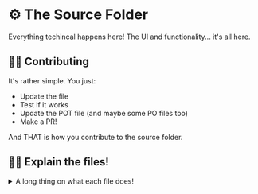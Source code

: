 # ⚙️ The Source Folder
Everything techincal happens here! The UI and functionality... it's all here.
## 👩‍💻️ Contributing
It's rather simple. You just:

- Update the file
- Test if it works
- Update the POT file (and maybe some PO files too)
- Make a PR!

And THAT is how you contribute to the source folder.
## 👩‍🏫️ Explain the files!

<details>
<summary>A long thing on what each file does!</summary>

### `main.vala`
Initializes the window, translations, and search request.
### `window.vala`
Handles window-related stuff, such as changing views, about page, grabbing text and setting text, ect.
### `func.vala`
Handles randomization functionality.
### `window.ui`
Contains the UI template for the Random main window and Random main menu.
### `shortcut.ui`
Handles the keyboard shortcut window.
### `style.css`
Contains style info for the Random window.

</details>